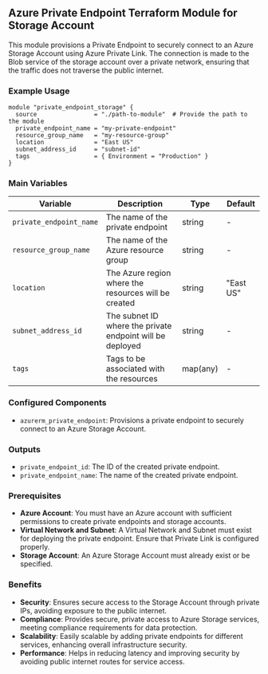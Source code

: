 ## Azure Private Endpoint Terraform Module for Storage Account

This module provisions a Private Endpoint to securely connect to an Azure Storage Account using Azure Private Link. The connection is made to the Blob service of the storage account over a private network, ensuring that the traffic does not traverse the public internet.

### Example Usage

```hcl
module "private_endpoint_storage" {
  source                = "./path-to-module"  # Provide the path to the module
  private_endpoint_name = "my-private-endpoint"
  resource_group_name   = "my-resource-group"
  location              = "East US"
  subnet_address_id     = "subnet-id"
  tags                  = { Environment = "Production" }
}

```

### Main Variables

| Variable               | Description                                           | Type      | Default    |
|------------------------|-------------------------------------------------------|-----------|------------|
| `private_endpoint_name` | The name of the private endpoint                      | string    | -          |
| `resource_group_name`   | The name of the Azure resource group                  | string    | -          |
| `location`              | The Azure region where the resources will be created  | string    | "East US"  |
| `subnet_address_id`     | The subnet ID where the private endpoint will be deployed | string  | -          |
| `tags`                  | Tags to be associated with the resources              | map(any)  | -          |

### Configured Components

- `azurerm_private_endpoint`: Provisions a private endpoint to securely connect to an Azure Storage Account.

### Outputs

- `private_endpoint_id`: The ID of the created private endpoint.
- `private_endpoint_name`: The name of the created private endpoint.

### Prerequisites

- **Azure Account**: You must have an Azure account with sufficient permissions to create private endpoints and storage accounts.
- **Virtual Network and Subnet**: A Virtual Network and Subnet must exist for deploying the private endpoint. Ensure that Private Link is configured properly.
- **Storage Account**: An Azure Storage Account must already exist or be specified.

### Benefits

- **Security**: Ensures secure access to the Storage Account through private IPs, avoiding exposure to the public internet.
- **Compliance**: Provides secure, private access to Azure Storage services, meeting compliance requirements for data protection.
- **Scalability**: Easily scalable by adding private endpoints for different services, enhancing overall infrastructure security.
- **Performance**: Helps in reducing latency and improving security by avoiding public internet routes for service access.
